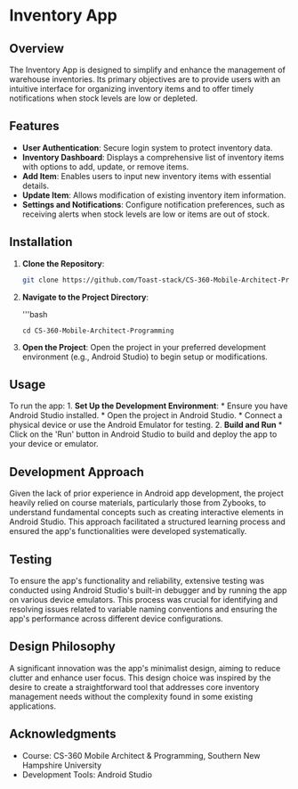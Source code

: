 # Inventory App

## Overview

The Inventory App is designed to simplify and enhance the management of warehouse inventories. Its primary objectives are to provide users with an intuitive interface for organizing inventory items and to offer timely notifications when stock levels are low or depleted.

## Features

- **User Authentication**: Secure login system to protect inventory data.
- **Inventory Dashboard**: Displays a comprehensive list of inventory items with options to add, update, or remove items.
- **Add Item**: Enables users to input new inventory items with essential details.
- **Update Item**: Allows modification of existing inventory item information.
- **Settings and Notifications**: Configure notification preferences, such as receiving alerts when stock levels are low or items are out of stock.

## Installation

1. **Clone the Repository**:

   ```bash
   git clone https://github.com/Toast-stack/CS-360-Mobile-Architect-Programming.git

2. **Navigate to the Project Directory**:

   '''bash
   
       cd CS-360-Mobile-Architect-Programming

3. **Open the Project**:
   Open the project in your preferred development environment (e.g., Android Studio) to begin setup or modifications.

## Usage
To run the app:
    1. **Set Up the Development Environment**:
        * Ensure you have Android Studio installed.
        * Open the project in Android Studio.
        * Connect a physical device or use the Android Emulator for testing.
    2. **Build and Run**
        * Click on the 'Run' button in Android Studio to build and deploy the app to your device or emulator.

## Development Approach
Given the lack of prior experience in Android app development, the project heavily relied on course materials, particularly those from Zybooks, to understand fundamental concepts such as creating interactive elements in Android Studio. This approach facilitated a structured learning process and ensured the app's functionalities were developed systematically.

## Testing
To ensure the app's functionality and reliability, extensive testing was conducted using Android Studio's built-in debugger and by running the app on various device emulators. This process was crucial for identifying and resolving issues related to variable naming conventions and ensuring the app's performance across different device configurations.

## Design Philosophy
A significant innovation was the app's minimalist design, aiming to reduce clutter and enhance user focus. This design choice was inspired by the desire to create a straightforward tool that addresses core inventory management needs without the complexity found in some existing applications.

## Acknowledgments
* Course: CS-360 Mobile Architect & Programming, Southern New Hampshire University
* Development Tools: Android Studio
